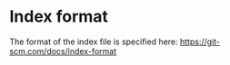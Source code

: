 # Index format
The format of the index file is specified here: https://git-scm.com/docs/index-format
